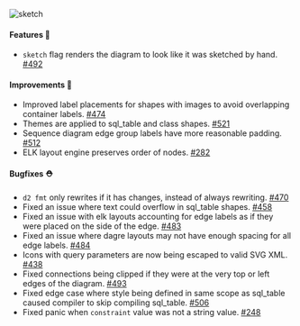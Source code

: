 ![sketch](https://user-images.githubusercontent.com/3120367/209235066-d8ad6b3c-d19b-491d-b014-407f3c47407f.png)


#### Features 🚀

- `sketch` flag renders the diagram to look like it was sketched by hand. [#492](https://github.com/terrastruct/d2/pull/492)

#### Improvements 🧹

- Improved label placements for shapes with images to avoid overlapping container labels. [#474](https://github.com/terrastruct/d2/pull/474)
- Themes are applied to sql_table and class shapes. [#521](https://github.com/terrastruct/d2/pull/521)
- Sequence diagram edge group labels have more reasonable padding. [#512](https://github.com/terrastruct/d2/pull/512)
- ELK layout engine preserves order of nodes. [#282](https://github.com/terrastruct/d2/issues/282)

#### Bugfixes ⛑️

- `d2 fmt` only rewrites if it has changes, instead of always rewriting. [#470](https://github.com/terrastruct/d2/pull/470)
- Fixed an issue where text could overflow in sql_table shapes. [#458](https://github.com/terrastruct/d2/pull/458)
- Fixed an issue with elk layouts accounting for edge labels as if they were placed on the side of the edge. [#483](https://github.com/terrastruct/d2/pull/483)
- Fixed an issue where dagre layouts may not have enough spacing for all edge labels. [#484](https://github.com/terrastruct/d2/pull/484)
- Icons with query parameters are now being escaped to valid SVG XML. [#438](https://github.com/terrastruct/d2/issues/438)
- Fixed connections being clipped if they were at the very top or left edges of the diagram. [#493](https://github.com/terrastruct/d2/pull/493)
- Fixed edge case where style being defined in same scope as sql_table caused compiler to skip compiling sql_table. [#506](https://github.com/terrastruct/d2/issues/506)
- Fixed panic when `constraint` value was not a string value. [#248](https://github.com/terrastruct/d2/issues/248)
